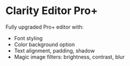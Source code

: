 
# Clarity Editor Pro+

Fully upgraded Pro+ editor with:
- Font styling
- Color background option
- Text alignment, padding, shadow
- Magic image filters: brightness, contrast, blur

